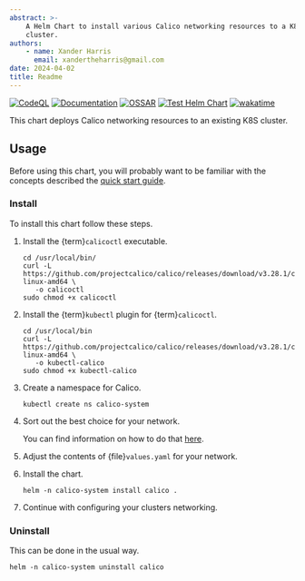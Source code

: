 ```yaml
---
abstract: >-
    A Helm Chart to install various Calico networking resources to a K8S
    cluster.
authors:
    - name: Xander Harris
      email: xandertheharris@gmail.com
date: 2024-04-02
title: Readme
---
```


[![CodeQL](https://github.com/edwardtheharris/helm-calico/actions/workflows/codeql.yml/badge.svg)](https://github.com/edwardtheharris/helm-calico/actions/workflows/codeql.yml)
[![Documentation](https://github.com/edwardtheharris/helm-calico/actions/workflows/documentation.yml/badge.svg)](https://github.com/edwardtheharris/helm-calico/actions/workflows/documentation.yml)
[![OSSAR](https://github.com/edwardtheharris/helm-calico/actions/workflows/ossar.yml/badge.svg)](https://github.com/edwardtheharris/helm-calico/actions/workflows/ossar.yml)
[![Test Helm Chart](https://github.com/edwardtheharris/helm-calico/actions/workflows/helm.yml/badge.svg)](https://github.com/edwardtheharris/helm-calico/actions/workflows/helm.yml)
[![wakatime](https://wakatime.com/badge/github/edwardtheharris/helm-calico.svg)](https://wakatime.com/badge/github/edwardtheharris/helm-calico)

This chart deploys Calico networking resources to an existing K8S cluster.

## Usage

Before using this chart, you will probably want to be familiar with the
concepts described the
[quick start guide](https://docs.tigera.io/calico/latest/getting-started/kubernetes/self-managed-onprem/onpremises).

### Install

To install this chart follow these steps.

1. Install the {term}`calicoctl` executable.

   ```shell
   cd /usr/local/bin/
   curl -L https://github.com/projectcalico/calico/releases/download/v3.28.1/calicoctl-linux-amd64 \
      -o calicoctl
   sudo chmod +x calicoctl
   ```

2. Install the {term}`kubectl` plugin for {term}`calicoctl`.

   ```shell
   cd /usr/local/bin
   curl -L https://github.com/projectcalico/calico/releases/download/v3.28.1/calicoctl-linux-amd64 \
      -o kubectl-calico
   sudo chmod +x kubectl-calico
   ```

3. Create a namespace for Calico.

   ```shell
   kubectl create ns calico-system
   ```

4. Sort out the best choice for your network.

   You can find information on how to do that
   [here](https://docs.tigera.io/calico/latest/networking/determine-best-networking).
5. Adjust the contents of {file}`values.yaml` for your network.
6. Install the chart.

   ```shell
   helm -n calico-system install calico .
   ```

7. Continue with configuring your clusters networking.

### Uninstall

This can be done in the usual way.

```shell
helm -n calico-system uninstall calico
```

